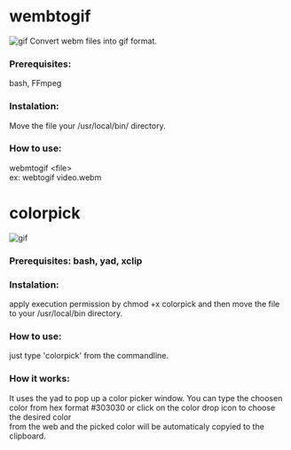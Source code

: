 # wembtogif
![gif](https://github.com/PinheiroCosta/MyScripts/blob/df098984139bf6ac64894463546a79526ffa921b/images/webmtogif.gif)
Convert webm files into gif format.
### Prerequisites:
bash, FFmpeg  

### Instalation: 
Move the file your /usr/local/bin/ directory.  

### How to use: 
webmtogif \<file\>  
ex: webtogif video.webm  

# colorpick
![gif](https://github.com/PinheiroCosta/MyScripts/blob/5c1049c3cf5d1747a2ed04c4551da8e16f4de3d4/images/colorpick.gif)

### Prerequisites: bash, yad, xclip  
### Instalation: 
apply execution permission by chmod +x colorpick and then move the file to your /usr/local/bin directory. 

### How to use: 
just type 'colorpick' from the commandline.

### How it works: 
It uses the yad to pop up a color picker window. You can type the choosen color from hex format #303030 or click on the color drop icon to choose the desired color  
from the web and the picked color will be automaticaly copyied to the clipboard.  
